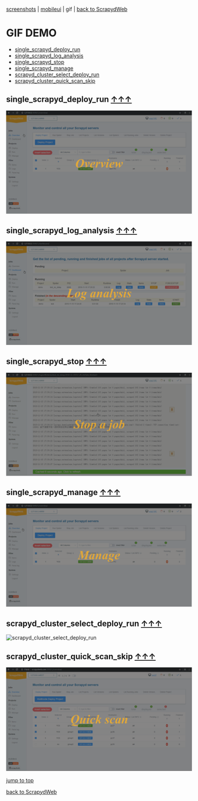 [screenshots](./README.md) | [mobileui](./README_MOBILEUI.md) | gif | [back to ScrapydWeb](https://github.com/my8100/scrapydweb)

GIF DEMO
==============================
- [single_scrapyd_deploy_run](#single_scrapyd_deploy_run-)
- [single_scrapyd_log_analysis](#single_scrapyd_log_analysis-)
- [single_scrapyd_stop](#single_scrapyd_stop-)
- [single_scrapyd_manage](#single_scrapyd_manage-)
- [scrapyd_cluster_select_deploy_run](#scrapyd_cluster_select_deploy_run-)
- [scrapyd_cluster_quick_scan_skip](#scrapyd_cluster_quick_scan_skip-)

## single_scrapyd_deploy_run [↑↑↑](#gif-demo)
![single_scrapyd_deploy_run](./gif/single_scrapyd_deploy_run.gif)

## single_scrapyd_log_analysis [↑↑↑](#gif-demo)
![single_scrapyd_log_analysis](./gif/single_scrapyd_log_analysis.gif)

## single_scrapyd_stop [↑↑↑](#gif-demo)
![single_scrapyd_stop](./gif/single_scrapyd_stop.gif)

## single_scrapyd_manage [↑↑↑](#gif-demo)
![single_scrapyd_manage](./gif/single_scrapyd_manage.gif)

## scrapyd_cluster_select_deploy_run [↑↑↑](#gif-demo)
![scrapyd_cluster_select_deploy_run](./gif/scrapyd_cluster_select_deploy_run.gif)

## scrapyd_cluster_quick_scan_skip [↑↑↑](#gif-demo)
![scrapyd_cluster_quick_scan_skip](./gif/scrapyd_cluster_quick_scan_skip.gif)


[jump to top](#gif-demo)

[back to ScrapydWeb](https://github.com/my8100/scrapydweb)
